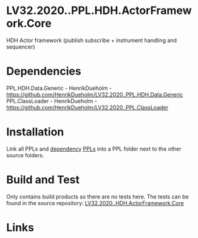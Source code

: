 # LV32.2020..PPL.HDH.ActorFramework.Core
HDH Actor framework (publish subscribe + instrument handling and sequencer)

# Dependencies
PPL.HDH.Data.Generic - HenrikDueholm - https://github.com/HenrikDueholm/LV32.2020..PPL.HDH.Data.Generic
PPL.ClassLoader - HenrikDueholm - https://github.com/HenrikDueholm/LV32.2020..PPL.ClassLoader

# Installation
Link all PPLs and [dependency][2] [PPLs][3] into a PPL folder next to the other source folders.

# Build and Test
Only contains build products so there are no tests here. 
The tests can be found in the source repository: [LV32.2020..HDH.ActorFramework.Core][1]

# Links
[1]: https://github.com/HenrikDueholm/LV32.2020..PPL.HDH.ActorFramework.Core
[2]: https://github.com/HenrikDueholm/LV32.2020..PPL.HDH.Data.Generic
[3]: https://github.com/HenrikDueholm/LV32.2020..PPL.ClassLoader